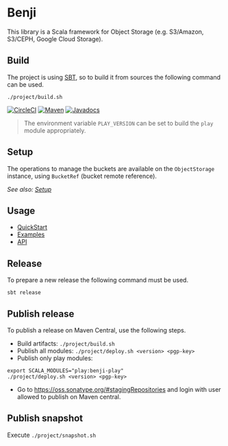 # Benji

This library is a Scala framework for Object Storage (e.g. S3/Amazon, S3/CEPH, Google Cloud Storage).

## Build

The project is using [SBT](http://www.scala-sbt.org/), so to build it from sources the following command can be used.

    ./project/build.sh

[![CircleCI](https://circleci.com/gh/zengularity/benji.svg?style=svg)](https://circleci.com/gh/zengularity/benji)
[![Maven](https://img.shields.io/maven-central/v/com.zengularity/benji-core_2.13.svg)](http://search.maven.org/#search%7Cga%7C1%7Ca%3A%22benji-core_2.13%22)
[![Javadocs](https://javadoc.io/badge/com.zengularity/benji-core_2.12.svg)](https://javadoc.io/doc/com.zengularity/benji-core_2.13)

> The environment variable `PLAY_VERSION` can be set to build the `play` module appropriately.

## Setup

The operations to manage the buckets are available on the `ObjectStorage` instance, using `BucketRef` (bucket remote reference).

*See also: [Setup](docs/index.md#setup)*

## Usage

- [QuickStart](https://zengularity.github.io/benji/)
- [Examples](./examples)
- [API](https://zengularity.github.io/benji/api/)

## Release

To prepare a new release the following command must be used.

    sbt release

## Publish release

To publish a release on Maven Central, use the following steps.

- Build artifacts: `./project/build.sh`
- Publish all modules: `./project/deploy.sh <version> <pgp-key>`
- Publish only play modules:

```
export SCALA_MODULES="play:benji-play"
./project/deploy.sh <version> <pgp-key>
```

- Go to https://oss.sonatype.org/#stagingRepositories and login with user allowed to publish on Maven central.

## Publish snapshot

Execute `./project/snapshot.sh`
